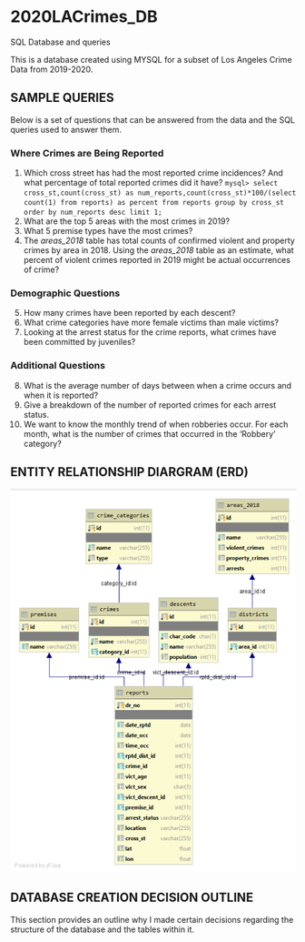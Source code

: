 # 2020LACrimes_DB
SQL Database and queries

This is a database created using MYSQL for a subset of Los Angeles Crime Data from 2019-2020.

## SAMPLE QUERIES

Below is a set of questions that can be answered from the data and the SQL queries used to answer them.

### Where Crimes are Being Reported

1.  Which cross street has had the most reported crime incidences? And what percentage of total reported crimes did it have?
    `mysql> select cross_st,count(cross_st) as num_reports,count(cross_st)*100/(select count(1) from reports) as percent from reports group by cross_st order by num_reports desc limit 1;`
2.	What are the top 5 areas with the most crimes in 2019?
3.	What 5 premise types have the most crimes?
4.	The *areas_2018* table has total counts of confirmed violent and property crimes by area in 2018. Using the *areas_2018* table as an estimate, what percent of violent crimes reported in 2019 might be actual occurrences of crime?

### Demographic Questions

5.	How many crimes have been reported by each descent?
6.	What crime categories have more female victims than male victims?
7.	Looking at the arrest status for the crime reports, what crimes have been committed by juveniles?

### Additional Questions

8.	What is the average number of days between when a crime occurs and when it is reported?
9.	Give a breakdown of the number of reported crimes for each arrest status.
10.	We want to know the monthly trend of when robberies occur. For each month, what is the number of crimes that occurred in the ‘Robbery’ category?


## ENTITY RELATIONSHIP DIARGRAM (ERD)

![ERD](images/erd.png)


## DATABASE CREATION DECISION OUTLINE

This section provides an outline why I made certain decisions regarding the structure of the database and the tables within it.


